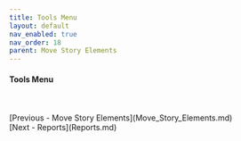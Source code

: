 ```yaml
---
title: Tools Menu
layout: default
nav_enabled: true
nav_order: 18
parent: Move Story Elements
---
```

#### Tools Menu ####
 <br/>
 <br/>
[Previous - Move Story Elements](Move_Story_Elements.md) <br/>
[Next - Reports](Reports.md) <br/>
